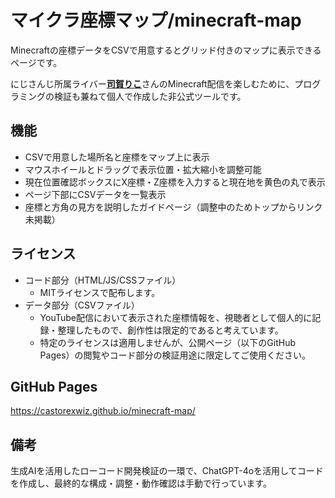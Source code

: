 # マイクラ座標マップ/minecraft-map

Minecraftの座標データをCSVで用意するとグリッド付きのマップに表示できるページです。

にじさんじ所属ライバー[**司賀りこ**](https://www.youtube.com/@ShigaRiko)さんのMinecraft配信を楽しむために、プログラミングの検証も兼ねて個人で作成した非公式ツールです。

## 機能
- CSVで用意した場所名と座標をマップ上に表示
- マウスホイールとドラッグで表示位置・拡大縮小を調整可能
- 現在位置確認ボックスにX座標・Z座標を入力すると現在地を黄色の丸で表示
- ページ下部にCSVデータを一覧表示
- 座標と方角の見方を説明したガイドページ（調整中のためトップからリンク未掲載）

## ライセンス
- コード部分（HTML/JS/CSSファイル）
  - MITライセンスで配布します。
- データ部分（CSVファイル）
  - YouTube配信において表示された座標情報を、視聴者として個人的に記録・整理したもので、創作性は限定的であると考えています。
  - 特定のライセンスは適用しませんが、公開ページ（以下のGitHub Pages）の閲覧やコード部分の検証用途に限定してご使用ください。

## GitHub Pages
https://castorexwiz.github.io/minecraft-map/

## 備考
生成AIを活用したローコード開発検証の一環で、ChatGPT-4oを活用してコードを作成し、最終的な構成・調整・動作確認は手動で行っています。
